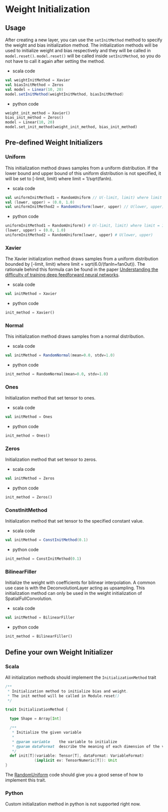 # Weight Initialization

## Usage

After creating a new layer, you can use the `setInitMethod` method to
specify the weight and bias initialization method. The initialization
methods will be used to initialize weight and bias respectively and they
will be called in `model.reset()`. `model.reset()` will be called inside
`setInitMethod`, so you do not have to call it again after setting the method.

* scala code
```scala
val weightInitMethod = Xavier
val biasInitMethod = Zeros
val model = Linear(10, 20)
model.setInitMethod(weightInitMethod, biasInitMethod)
```

* python code
```python
weight_init_method = Xavier()
bias_init_method = Zeros()
model = Linear(10, 20)
model.set_init_method(weight_init_method, bias_init_method)
```

## Pre-defined Weight Initializers
### Uniform
This initialization method draws samples from a uniform distribution.
If the lower bound and upper bound of this uniform distribution is not
specified, it will be set to [-limit, limit) where limit = 1/sqrt(fanIn).

* scala code
```scala
val uniformInitMethod1 = RandomUniform // U(-limit, limit) where limit = 1/sqrt(fanIn)
val (lower, upper) = (0.0, 1.0)
val uniformInitMethod2 = RandomUniform(lower, upper) // U(lower, upper)
```

* python code
```python
uniformInitMethod1 = RandomUniform() # U(-limit, limit) where limit = 1/sqrt(fanIn)
(lower, upper) = (0.0, 1.0)
uniformInitMethod2 = RandomUniform(lower, upper) # U(lower, upper)
```

### Xavier
The Xavier initialization method draws samples from a uniform distribution
bounded by [-limit, limit) where limit = sqrt(6.0/(fanIn+fanOut)). The rationale
behind this formula can be found in the paper
[Understanding the difficulty of training deep feedforward neural networks](http://jmlr.org/proceedings/papers/v9/glorot10a/glorot10a.pdf).

* scala code
```scala
val initMethod = Xavier
```

* python code
```python
init_method = Xavier()
```

### Normal
This initialization method draws samples from a normal distribution.

* scala code
```scala
val initMethod = RandomNormal(mean=0.0, stdv=1.0)
```

* python code
```python
init_method = RandomNormal(mean=0.0, stdv=1.0)
```

### Ones
Initialization method that set tensor to ones.

* scala code
```scala
val initMethod = Ones
```

* python code
```python
init_method = Ones()
```

### Zeros
Initialization method that set tensor to zeros.

* scala code
```scala
val initMethod = Zeros
```

* python code
```python
init_method = Zeros()
```

### ConstInitMethod
Initialization method that set tensor to the specified constant value.

* scala code
```scala
val initMethod = ConstInitMethod(0.1)
```

* python code
```python
init_method = ConstInitMethod(0.1)
```

### BilinearFiller
Initialize the weight with coefficients for bilinear interpolation.
A common use case is with the DeconvolutionLayer acting as upsampling.
This initialization method can only be used in the weight initialization
of SpatialFullConvolution.

* scala code
```scala
val initMethod = BilinearFiller
```

* python code
```python
init_method = BilinearFiller()
```


## Define your own Weight Initializer
### Scala
All initialization methods should implement the `InitializationMethod` trait

```scala
/**
 * Initialization method to initialize bias and weight.
 * The init method will be called in Module.reset()
 */

trait InitializationMethod {

  type Shape = Array[Int]

  /**
   * Initialize the given variable
   *
   * @param variable    the variable to initialize
   * @param dataFormat  describe the meaning of each dimension of the variable
   */
  def init[T](variable: Tensor[T], dataFormat: VariableFormat)
             (implicit ev: TensorNumeric[T]): Unit
}
```
The [RandomUniform](https://github.com/intel-analytics/BigDL/blob/master/spark/dl/src/main/scala/com/intel/analytics/bigdl/nn/InitializationMethod.scala#L163)
code should give you a good sense of how to implement this trait.

### Python
Custom initialization method in python is not supported right now.
